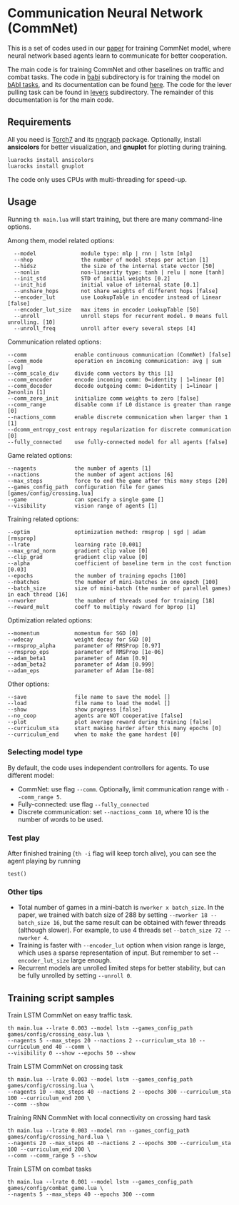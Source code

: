 # Communication Neural Network (CommNet)
This is a set of codes used in our [paper](https://arxiv.org/abs/1605.07736) for training CommNet model, where neural network based agents learn to communicate for better cooperation.

The main code is for training CommNet and other baselines on traffic and combat tasks. The code in [babi](babi) subdirectory is for training the model on [bAbI tasks](http://fb.ai/babi), and its documentation can be found [here](babi/README.md). 
The code for the lever pulling task can be found in [levers](levers) subdirectory. The remainder of this documentation is for the main code.

## Requirements
All you need is [Torch7](http://torch.ch/) and its [nngraph](http://github.com/torch/nngraph) package. Optionally, install **ansicolors** for better visualization, and **gnuplot** for plotting during training.

    luarocks install ansicolors
    luarocks install gnuplot

The code only uses CPUs with multi-threading for speed-up.

## Usage
Running `th main.lua` will start training, but there are many command-line options. 

Among them, model related options:
```
  --model              module type: mlp | rnn | lstm [mlp]
  --nhop               the number of model steps per action [1]
  --hidsz              the size of the internal state vector [50]
  --nonlin             non-linearity type: tanh | relu | none [tanh]
  --init_std           STD of initial weights [0.2]
  --init_hid           initial value of internal state [0.1]
  --unshare_hops       not share weights of different hops [false]
  --encoder_lut        use LookupTable in encoder instead of Linear [false]
  --encoder_lut_size   max items in encoder LookupTable [50]
  --unroll             unroll steps for recurrent model. 0 means full unrolling. [10]
  --unroll_freq        unroll after every several steps [4]
  ```
Communication related options:
  ```
  --comm               enable continuous communication (CommNet) [false]
  --comm_mode          operation on incoming communication: avg | sum [avg]
  --comm_scale_div     divide comm vectors by this [1]
  --comm_encoder       encode incoming comm: 0=identity | 1=linear [0]
  --comm_decoder       decode outgoing comm: 0=identity | 1=linear | 2=nonlin [1]
  --comm_zero_init     initialize comm weights to zero [false]
  --comm_range         disable comm if L0 distance is greater than range [0]
  --nactions_comm      enable discrete communication when larger than 1 [1]
  --dcomm_entropy_cost entropy regularization for discrete communication [0]
  --fully_connected    use fully-connected model for all agents [false]
  ```
Game related options:
  ```
  --nagents            the number of agents [1]
  --nactions           the number of agent actions [6]
  --max_steps          force to end the game after this many steps [20]
  --games_config_path  configuration file for games [games/config/crossing.lua]
  --game               can specify a single game []
  --visibility         vision range of agents [1]
  ```
Training related options:
  ```
  --optim              optimization method: rmsprop | sgd | adam [rmsprop]
  --lrate              learning rate [0.001]
  --max_grad_norm      gradient clip value [0]
  --clip_grad          gradient clip value [0]
  --alpha              coefficient of baseline term in the cost function [0.03]
  --epochs             the number of training epochs [100]
  --nbatches           the number of mini-batches in one epoch [100]
  --batch_size         size of mini-batch (the number of parallel games) in each thread [16]
  --nworker            the number of threads used for training [18]
  --reward_mult        coeff to multiply reward for bprop [1]
  ```
Optimization related options:
  ```
  --momentum           momentum for SGD [0]
  --wdecay             weight decay for SGD [0]
  --rmsprop_alpha      parameter of RMSProp [0.97]
  --rmsprop_eps        parameter of RMSProp [1e-06]
  --adam_beta1         parameter of Adam [0.9]
  --adam_beta2         parameter of Adam [0.999]
  --adam_eps           parameter of Adam [1e-08]
  ```
Other options:
  ```
  --save               file name to save the model []
  --load               file name to load the model []
  --show               show progress [false]
  --no_coop            agents are NOT cooperative [false]
  --plot               plot average reward during training [false]
  --curriculum_sta     start making harder after this many epochs [0]
  --curriculum_end     when to make the game hardest [0]
```

### Selecting model type
By default, the code uses independent controllers for agents. To use different model:
- CommNet: use flag `--comm`. Optionally, limit communication range with `--comm_range 5`.
- Fully-connected:  use flag `--fully_connected`
- Discrete communication: set `--nactions_comm 10`, where 10 is the number of words to be used.

### Test play
After finished training (`th -i` flag will keep torch alive), you can see the agent playing by running
    
    test()

### Other tips
- Total number of games in a mini-batch is `nworker x batch_size`. In the paper, we trained with batch size of 288 by setting `--nworker 18 --batch_size 16`, but the same result can be obtained with fewer threads (although slower). For example, to use 4 threads set `--batch_size 72 --nworker 4`.
- Training is faster with `--encoder_lut` option when vision range is large, which uses a sparse representation of input. But remember to set `--encoder_lut_size` large enough.
- Recurrent models are unrolled limited steps for better stability, but can be fully unrolled by setting `--unroll 0`.

## Training script samples
Train LSTM CommNet on easy traffic task.

    th main.lua --lrate 0.003 --model lstm --games_config_path games/config/crossing_easy.lua \
    --nagents 5 --max_steps 20 --nactions 2 --curriculum_sta 10 --curriculum_end 40 --comm \
    --visibility 0 --show --epochs 50 --show

Train LSTM CommNet on crossing task

    th main.lua --lrate 0.003 --model lstm --games_config_path games/config/crossing.lua \
    --nagents 10 --max_steps 40 --nactions 2 --epochs 300 --curriculum_sta 100 --curriculum_end 200 \
    --comm --show

Training RNN CommNet with local connectivity on crossing hard task

    th main.lua --lrate 0.003 --model rnn --games_config_path games/config/crossing_hard.lua \
    --nagents 20 --max_steps 40 --nactions 2 --epochs 300 --curriculum_sta 100 --curriculum_end 200 \
    --comm --comm_range 5 --show

Train LSTM on combat tasks
    
    th main.lua --lrate 0.001 --model lstm --games_config_path games/config/combat_game.lua \
    --nagents 5 --max_steps 40 --epochs 300 --comm
